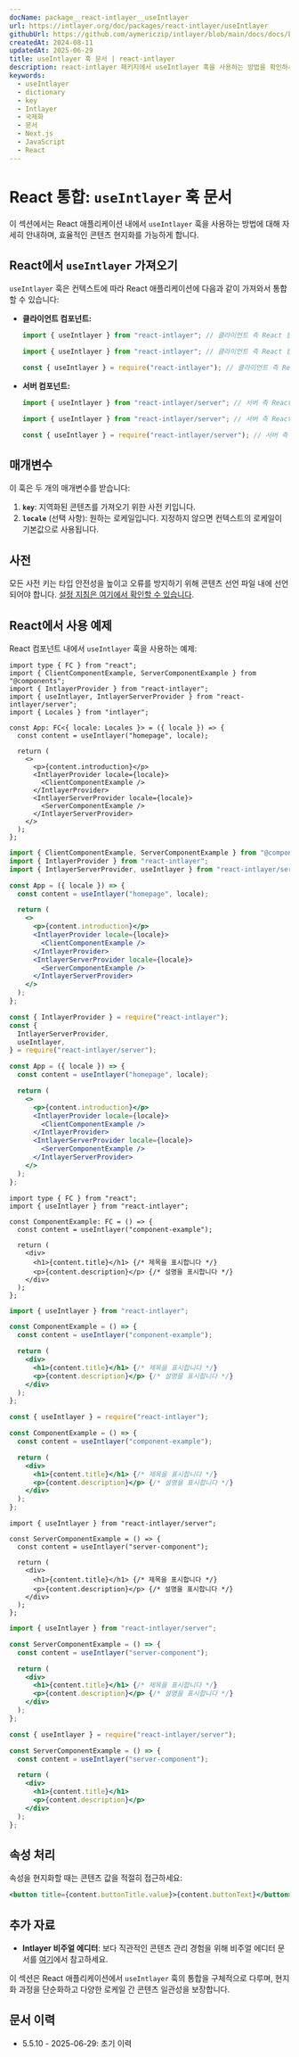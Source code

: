 ```yaml
---
docName: package__react-intlayer__useIntlayer
url: https://intlayer.org/doc/packages/react-intlayer/useIntlayer
githubUrl: https://github.com/aymericzip/intlayer/blob/main/docs/docs/ko/packages/react-intlayer/useIntlayer.md
createdAt: 2024-08-11
updatedAt: 2025-06-29
title: useIntlayer 훅 문서 | react-intlayer
description: react-intlayer 패키지에서 useIntlayer 훅을 사용하는 방법을 확인하세요
keywords:
  - useIntlayer
  - dictionary
  - key
  - Intlayer
  - 국제화
  - 문서
  - Next.js
  - JavaScript
  - React
---
```


# React 통합: `useIntlayer` 훅 문서

이 섹션에서는 React 애플리케이션 내에서 `useIntlayer` 훅을 사용하는 방법에 대해 자세히 안내하며, 효율적인 콘텐츠 현지화를 가능하게 합니다.

## React에서 `useIntlayer` 가져오기

`useIntlayer` 훅은 컨텍스트에 따라 React 애플리케이션에 다음과 같이 가져와서 통합할 수 있습니다:

- **클라이언트 컴포넌트:**

  ```typescript codeFormat="typescript"
  import { useIntlayer } from "react-intlayer"; // 클라이언트 측 React 컴포넌트에서 사용
  ```

  ```javascript codeFormat="esm"
  import { useIntlayer } from "react-intlayer"; // 클라이언트 측 React 컴포넌트에서 사용
  ```

  ```javascript codeFormat="commonjs"
  const { useIntlayer } = require("react-intlayer"); // 클라이언트 측 React 컴포넌트에서 사용
  ```

- **서버 컴포넌트:**

  ```typescript codeFormat="commonjs"
  import { useIntlayer } from "react-intlayer/server"; // 서버 측 React 컴포넌트에서 사용
  ```

  ```javascript codeFormat="esm"
  import { useIntlayer } from "react-intlayer/server"; // 서버 측 React 컴포넌트에서 사용
  ```

  ```javascript codeFormat="commonjs"
  const { useIntlayer } = require("react-intlayer/server"); // 서버 측 React 컴포넌트에서 사용
  ```

## 매개변수

이 훅은 두 개의 매개변수를 받습니다:

1. **`key`**: 지역화된 콘텐츠를 가져오기 위한 사전 키입니다.
2. **`locale`** (선택 사항): 원하는 로케일입니다. 지정하지 않으면 컨텍스트의 로케일이 기본값으로 사용됩니다.

## 사전

모든 사전 키는 타입 안전성을 높이고 오류를 방지하기 위해 콘텐츠 선언 파일 내에 선언되어야 합니다. [설정 지침은 여기에서 확인할 수 있습니다](https://github.com/aymericzip/intlayer/blob/main/docs/docs/ko/dictionary/get_started.md).

## React에서 사용 예제

React 컴포넌트 내에서 `useIntlayer` 훅을 사용하는 예제:

```tsx fileName="src/app.tsx" codeFormat="typescript"
import type { FC } from "react";
import { ClientComponentExample, ServerComponentExample } from "@components";
import { IntlayerProvider } from "react-intlayer";
import { useIntlayer, IntlayerServerProvider } from "react-intlayer/server";
import { Locales } from "intlayer";

const App: FC<{ locale: Locales }> = ({ locale }) => {
  const content = useIntlayer("homepage", locale);

  return (
    <>
      <p>{content.introduction}</p>
      <IntlayerProvider locale={locale}>
        <ClientComponentExample />
      </IntlayerProvider>
      <IntlayerServerProvider locale={locale}>
        <ServerComponentExample />
      </IntlayerServerProvider>
    </>
  );
};
```

```jsx fileName="src/app.mjx" codeFormat="esm"
import { ClientComponentExample, ServerComponentExample } from "@components";
import { IntlayerProvider } from "react-intlayer";
import { IntlayerServerProvider, useIntlayer } from "react-intlayer/server";

const App = ({ locale }) => {
  const content = useIntlayer("homepage", locale);

  return (
    <>
      <p>{content.introduction}</p>
      <IntlayerProvider locale={locale}>
        <ClientComponentExample />
      </IntlayerProvider>
      <IntlayerServerProvider locale={locale}>
        <ServerComponentExample />
      </IntlayerServerProvider>
    </>
  );
};
```

```jsx fileName="src/app.csx" codeFormat="commonjs"
const { IntlayerProvider } = require("react-intlayer");
const {
  IntlayerServerProvider,
  useIntlayer,
} = require("react-intlayer/server");

const App = ({ locale }) => {
  const content = useIntlayer("homepage", locale);

  return (
    <>
      <p>{content.introduction}</p>
      <IntlayerProvider locale={locale}>
        <ClientComponentExample />
      </IntlayerProvider>
      <IntlayerServerProvider locale={locale}>
        <ServerComponentExample />
      </IntlayerServerProvider>
    </>
  );
};
```

```tsx fileName="src/components/ComponentExample.tsx" codeFormat="typescript"
import type { FC } from "react";
import { useIntlayer } from "react-intlayer";

const ComponentExample: FC = () => {
  const content = useIntlayer("component-example");

  return (
    <div>
      <h1>{content.title}</h1> {/* 제목을 표시합니다 */}
      <p>{content.description}</p> {/* 설명을 표시합니다 */}
    </div>
  );
};
```

```jsx fileName="src/components/ComponentExample.mjx" codeFormat="esm"
import { useIntlayer } from "react-intlayer";

const ComponentExample = () => {
  const content = useIntlayer("component-example");

  return (
    <div>
      <h1>{content.title}</h1> {/* 제목을 표시합니다 */}
      <p>{content.description}</p> {/* 설명을 표시합니다 */}
    </div>
  );
};
```

```jsx fileName="src/components/ComponentExample.csx" codeFormat="commonjs"
const { useIntlayer } = require("react-intlayer");

const ComponentExample = () => {
  const content = useIntlayer("component-example");

  return (
    <div>
      <h1>{content.title}</h1> {/* 제목을 표시합니다 */}
      <p>{content.description}</p> {/* 설명을 표시합니다 */}
    </div>
  );
};
```

```tsx fileName="src/components/ServerComponentExample.tsx" codeFormat="typescript"
import { useIntlayer } from "react-intlayer/server";

const ServerComponentExample = () => {
  const content = useIntlayer("server-component");

  return (
    <div>
      <h1>{content.title}</h1> {/* 제목을 표시합니다 */}
      <p>{content.description}</p> {/* 설명을 표시합니다 */}
    </div>
  );
};
```

```jsx fileName="src/components/ServerComponentExample.mjx" codeFormat="esm"
import { useIntlayer } from "react-intlayer/server";

const ServerComponentExample = () => {
  const content = useIntlayer("server-component");

  return (
    <div>
      <h1>{content.title}</h1> {/* 제목을 표시합니다 */}
      <p>{content.description}</p> {/* 설명을 표시합니다 */}
    </div>
  );
};
```

```jsx fileName="src/components/ServerComponentExample.csx" codeFormat="commonjs"
const { useIntlayer } = require("react-intlayer/server");

const ServerComponentExample = () => {
  const content = useIntlayer("server-component");

  return (
    <div>
      <h1>{content.title}</h1>
      <p>{content.description}</p>
    </div>
  );
};
```

## 속성 처리

속성을 현지화할 때는 콘텐츠 값을 적절히 접근하세요:

```jsx
<button title={content.buttonTitle.value}>{content.buttonText}</button>
```

## 추가 자료

- **Intlayer 비주얼 에디터**: 보다 직관적인 콘텐츠 관리 경험을 위해 비주얼 에디터 문서를 [여기](https://github.com/aymericzip/intlayer/blob/main/docs/docs/ko/intlayer_visual_editor.md)에서 참고하세요.

이 섹션은 React 애플리케이션에서 `useIntlayer` 훅의 통합을 구체적으로 다루며, 현지화 과정을 단순화하고 다양한 로케일 간 콘텐츠 일관성을 보장합니다.

## 문서 이력

- 5.5.10 - 2025-06-29: 초기 이력
